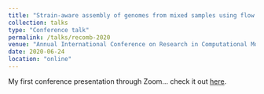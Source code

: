 ```yaml
---
title: "Strain-aware assembly of genomes from mixed samples using flow variation graphs"
collection: talks
type: "Conference talk"
permalink: /talks/recomb-2020
venue: "Annual International Conference on Research in Computational Molecular Biology (RECOMB)"
date: 2020-06-24
location: "online"
---
```


My first conference presentation through Zoom... check it out [here](https://www.youtube.com/watch?v=QWT9QSvlxEQ).

